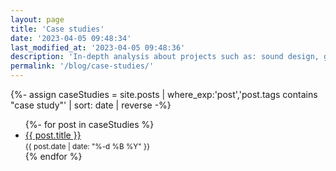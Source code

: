 ```yaml
---
layout: page
title: 'Case studies'
date: '2023-04-05 09:48:34'
last_modified_at: '2023-04-05 09:48:36'
description: 'In-depth analysis about projects such as: sound design, game audio, bass tracks, original music releases and music production, including mix and master.'
permalink: '/blog/case-studies/'
---
```

{%- assign caseStudies = site.posts | where_exp:'post','post.tags contains "case study"' | sort: date | reverse -%}
<ul class="list-hr">
{%- for post in caseStudies %}
  <li>
    <a class="u-url" title="Read the post ‘{{ post.title }}’" href="{{ post.url }}">{{ post.title }}</a><br>
    <small><time class="dt-published dim" datetime="{{ post.date | date_to_xmlschema }}" itemprop="dateCreated">{{ post.date | date: "%-d %B %Y" }}</time></small>
  </li>
{% endfor %}
</ul>